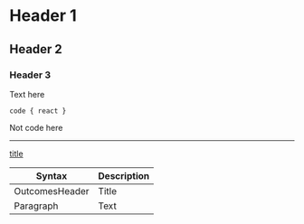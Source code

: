 # Header 1
## Header 2
### Header 3

Text here

`code { react }`

Not code here

--------

[title](https://www.example.com)

| Syntax | Description |
| ----------- | ----------- |
| OutcomesHeader | Title |
| Paragraph | Text |